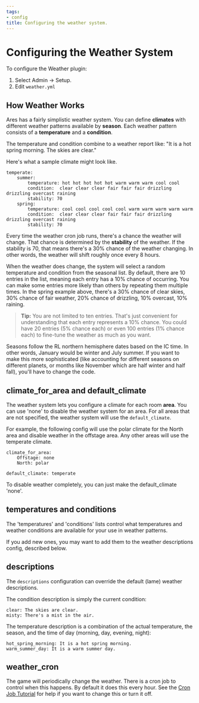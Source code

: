 ```yaml
---
tags:
- config
title: Configuring the weather system.
---
```

# Configuring the Weather System

To configure the Weather plugin:

1. Select Admin -> Setup.
2. Edit `weather.yml`

## How Weather Works

Ares has a fairly simplistic weather system.  You can define **climates** with different weather patterns available by **season**.  Each weather pattern consists of a **temperature** and a **condition**.

The temperature and condition combine to a weather report like:  "It is a hot spring morning.  The skies are clear."

Here's what a sample climate might look like.

    temperate:
        summer:
            temperature: hot hot hot hot hot warm warm warm cool cool
            condition:  clear clear clear fair fair fair drizzling drizzling overcast raining
            stability: 70
        spring:
            temperature: cool cool cool cool cool warm warm warm warm warm
            condition:  clear clear clear fair fair fair drizzling drizzling overcast raining
            stability: 70

Every time the weather cron job runs, there's a chance the weather will change.  That chance is determined by the **stability** of the weather.  If the stability is 70, that means there's a 30% chance of the weather changing.  In other words, the weather will shift roughly once every 8 hours.

When the weather does change, the system will select a random temperature and condition from the seasonal list.  By default, there are 10 entries in the list, meaning each entry has a 10% chance of occurring.  You can make some entries more likely than others by repeating them multiple times.  In the spring example above, there's a 30% chance of clear skies, 30% chance of fair weather, 20% chance of drizzling, 10% overcast, 10% raining.

> <i class="fa fa-info-circle"></i> **Tip:** You are not limited to ten entries.  That's just convenient for understanding that each entry represents a 10% chance.  You could have 20 entries (5% chance each) or even 100 entries (1% chance each) to fine-tune the weather as much as you want.

Seasons follow the RL northern hemisphere dates based on the IC time.  In other words, January would be winter and July summer.  If you want to make this more sophisticated (like accounting for different seasons on different planets, or months like November which are half winter and half fall), you'll have to change the code.

## climate_for_area and default_climate

The weather system lets you configure a climate for each room **area**.  You can use 'none' to disable the weather system for an area.  For all areas that are not specified, the weather system will use the `default_climate`.  

For example, the following config will use the polar climate for the North area and disable weather in the offstage area.  Any other areas will use the temperate climate.

    climate_for_area:
        Offstage: none
        North: polar
        
    default_climate: temperate

To disable weather completely, you can just make the default_climate 'none'.

## temperatures and conditions

The 'temperatures' and 'conditions' lists control what temperatures and weather conditions are available for your use in weather patterns.  

If you add new ones, you may want to add them to the weather descriptions config, described below.

## descriptions

The `descriptions` configuration can override the default (lame) weather descriptions.

The condition description is simply the current condition:

    clear: The skies are clear.
    misty: There's a mist in the air.

The temperature description is a combination of the actual temperature, the season, and the time of day (morning, day, evening, night): 

    hot_spring_morning: It is a hot spring morning.
    warm_summer_day: It is a warm summer day.

## weather_cron

The game will periodically change the weather.  There is a cron job to control when this happens.  By default it does this every hour.  See the [Cron Job Tutorial](http://www.aresmush.com/tutorials/code/cron) for help if you want to change this or turn it off.

